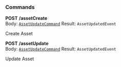 

### Commands

  
<article>

**POST** **/assetCreate** <br/> Body:  [`AssetUpdateCommand`](#asset-update) Result: `AssetUpdatedEvent` <br/> 

Create Asset

</article>
<article>

**POST** **/assetUpdate** <br/> Body:  [`AssetUpdateCommand`](#asset-update) Result: `AssetUpdatedEvent` <br/> 

Update Asset

</article>

